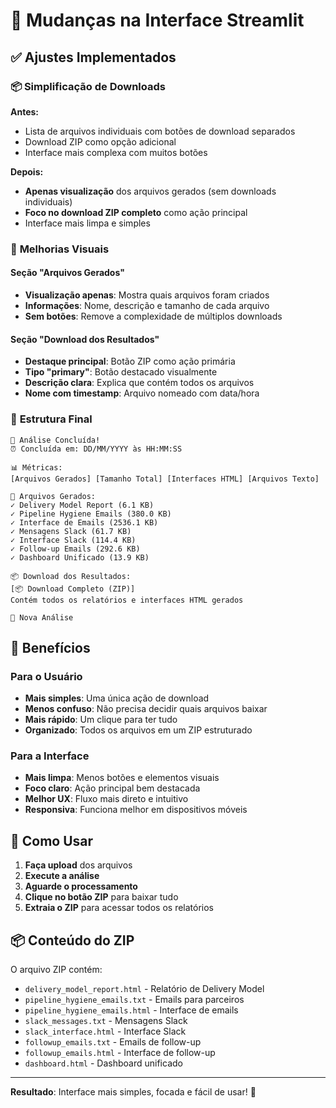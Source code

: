 # 🔄 Mudanças na Interface Streamlit

## ✅ Ajustes Implementados

### 📦 **Simplificação de Downloads**

**Antes:**
- Lista de arquivos individuais com botões de download separados
- Download ZIP como opção adicional
- Interface mais complexa com muitos botões

**Depois:**
- **Apenas visualização** dos arquivos gerados (sem downloads individuais)
- **Foco no download ZIP completo** como ação principal
- Interface mais limpa e simples

### 🎨 **Melhorias Visuais**

#### Seção "Arquivos Gerados"
- **Visualização apenas**: Mostra quais arquivos foram criados
- **Informações**: Nome, descrição e tamanho de cada arquivo
- **Sem botões**: Remove a complexidade de múltiplos downloads

#### Seção "Download dos Resultados"
- **Destaque principal**: Botão ZIP como ação primária
- **Tipo "primary"**: Botão destacado visualmente
- **Descrição clara**: Explica que contém todos os arquivos
- **Nome com timestamp**: Arquivo nomeado com data/hora

### 📁 **Estrutura Final**

```
🎉 Análise Concluída!
⏰ Concluída em: DD/MM/YYYY às HH:MM:SS

📊 Métricas:
[Arquivos Gerados] [Tamanho Total] [Interfaces HTML] [Arquivos Texto]

📁 Arquivos Gerados:
✓ Delivery Model Report (6.1 KB)
✓ Pipeline Hygiene Emails (380.0 KB)  
✓ Interface de Emails (2536.1 KB)
✓ Mensagens Slack (61.7 KB)
✓ Interface Slack (114.4 KB)
✓ Follow-up Emails (292.6 KB)
✓ Dashboard Unificado (13.9 KB)

📦 Download dos Resultados:
[📦 Download Completo (ZIP)]
Contém todos os relatórios e interfaces HTML gerados

🔄 Nova Análise
```

## 🎯 **Benefícios**

### Para o Usuário
- **Mais simples**: Uma única ação de download
- **Menos confuso**: Não precisa decidir quais arquivos baixar
- **Mais rápido**: Um clique para ter tudo
- **Organizado**: Todos os arquivos em um ZIP estruturado

### Para a Interface
- **Mais limpa**: Menos botões e elementos visuais
- **Foco claro**: Ação principal bem destacada
- **Melhor UX**: Fluxo mais direto e intuitivo
- **Responsiva**: Funciona melhor em dispositivos móveis

## 🚀 **Como Usar**

1. **Faça upload** dos arquivos
2. **Execute a análise**
3. **Aguarde o processamento**
4. **Clique no botão ZIP** para baixar tudo
5. **Extraia o ZIP** para acessar todos os relatórios

## 📦 **Conteúdo do ZIP**

O arquivo ZIP contém:
- `delivery_model_report.html` - Relatório de Delivery Model
- `pipeline_hygiene_emails.txt` - Emails para parceiros
- `pipeline_hygiene_emails.html` - Interface de emails
- `slack_messages.txt` - Mensagens Slack
- `slack_interface.html` - Interface Slack
- `followup_emails.txt` - Emails de follow-up
- `followup_emails.html` - Interface de follow-up
- `dashboard.html` - Dashboard unificado

---

**Resultado**: Interface mais simples, focada e fácil de usar! 🎉